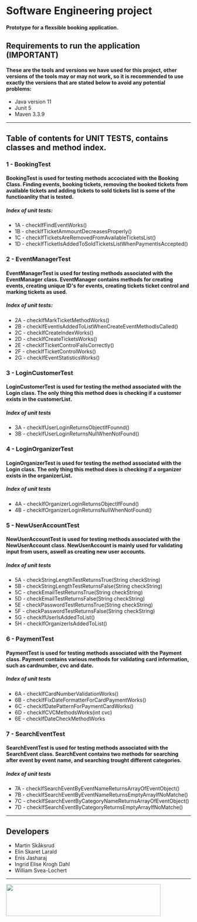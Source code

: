 # Software Engineering project

#### Prototype for a flexsible booking application.

## Requirements to run the application (IMPORTANT)
#### These are the tools and versions we have used for this project, other versions of the tools may or may not work, so it is recommended to use exactly the versions that are stated below to avoid any potential problems:
- Java version 11
- Junit 5
- Maven 3.3.9

<hr>

## Table of contents for UNIT TESTS, contains classes and method index.
### 1 - BookingTest
#### BookingTest is used for testing methods accociated with the Booking Class. Finding events, booking tickets, removing the booked tickets from available tickets and adding tickets to sold tickets list is some of the functioanlity that is tested.

##### Index of unit tests:
- 1A - checkIfFindEventWorks()
- 1B - checkIfTicketAmmountDecreasesProperly()
- 1C - checkIfTicketsAreRemovedFromAvailableTicketsList()
- 1D - checkIfTicketIsAddedToSoldTicketsListWhenPaymentIsAccepted()

### 2 - EventManagerTest
#### EventManagerTest is used for testing methods associated with the EventManager class. EventManager contains methods for creating events, creating unique ID's for events, creating tickets ticket control and marking tickets as used. 

##### Index of unit tests: 
- 2A - checkIfMarkTicketMethodWorks()
- 2B - checkIfEventIsAddedToListWhenCreateEventMethodIsCalled()
- 2C - checkIfCreateIndexWorks()
- 2D - checkIfCreateTicketsWorks()
- 2E - checkIfTicketControlFailsCorrectly()
- 2F - checkIfTicketControlWorks()
- 2G - checkIfEventStatisticsWorks()

### 3 - LoginCustomerTest
#### LoginCustomerTest is used for testing the method associated with the Login class. The only thing this method does is checking if a customer exists in the customerList.

##### Index of unit tests
- 3A - checkIfUserLoginReturnsObjectIfFounnd()
- 3B - checkIfUserLoginReturnsNullWhenNotFound()

### 4 - LoginOrganizerTest
#### LoginOrganizerTest is used for testing the method associated with the Login class. The only thing this method does is checking if a organizer exists in the organizerList.

##### Index of unit tests
- 4A - checkIfOrganizerLoginReturnsObjectIfFound()
- 4B - checkIfOrganizerLoginReturnsNullWhenNotFound()

### 5 - NewUserAccountTest
#### NewUserAccountTest is used for testing methods associated with the NewUserAccount class. NewUserAccount is mainly used for validating input from users, aswell as creating new user accounts.

##### Index of unit tests
- 5A - checkStringLengthTestReturnsTrue(String checkString)
- 5B - checkStringLengthTestReturnsFalse(String checkString)
- 5C - checkEmailTestReturnsTrue(String checkString)
- 5D - checkEmailTestReturnsFalse(String checkString)
- 5E - checkPasswordTestReturnsTrue(String checkString)
- 5F - checkPasswordTestReturnsFalse(String checkString)
- 5G - checkIfUserIsAddedToList()
- 5H - checkIfOrganizerIsAddedToList()

### 6 - PaymentTest
#### PaymentTest is used for testing methods associated with the Payment class. Payment contains various methods for validating card information, such as cardnumber, cvc and date. 

##### Index of unit tests
- 6A - checkIfCardNumberValidationWorks()
- 6B - checkIfFixDateFormatterForCardPaymentWorks()
- 6C - checkIfDatePatternForPaymentCardWorks()
- 6D - checkIfCVCMethodsWorks(int cvc)
- 6E - checkIfDateCheckMethodWorks

### 7 - SearchEventTest
#### SearchEventTest is used for testing methods associated with the SearchEvent class. SearchEvent contains two methods for searching after event by event name, and searching trought different categories.

##### Index of unit tests
- 7A - checkIfSearchEventByEventNameReturnsArrayOfEventObject()
- 7B - checkIfSearchEventByEventNameReturnsEmptyArrayIfNoMatche()
- 7C - checkIfSearchEventByCategoryNameReturnsArrayOfEventObject()
- 7D - checkIfSearchEventByCategoryReturnsEmptyArrayIfNoMatche()

<hr>

## Developers

- Martin Skåksrud
- Elin Skaret Larald
- Enis Jasharaj
- Ingrid Elise Krogh Dahl
- William Svea-Lochert    


<hr>


<img height="87" width="421" src="https://blogg.hiof.no/fremmedsprak/files/2015/02/logo_hiof_sort.png"> </img>


